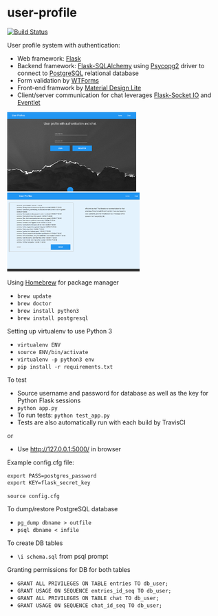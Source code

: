 # user-profile
[![Build Status](https://travis-ci.org/awelleck/user-profile.svg?branch=master)](https://travis-ci.org/awelleck/user-profile)

User profile system with authentication:

* Web framework: [Flask](http://flask.pocoo.org/)
* Backend framework: [Flask-SQLAlchemy](http://flask-sqlalchemy.pocoo.org/2.1/) using [Psycopg2](http://initd.org/psycopg/docs/) driver to connect to [PostgreSQL](https://www.postgresql.org/) relational database
* Form validation by [WTForms](http://wtforms.readthedocs.io/en/latest/)
* Front-end framwork by [Material Design Lite](https://getmdl.io/)
* Client/server communication for chat leverages [Flask-Socket IO](https://flask-socketio.readthedocs.io/en/latest/) and [Eventlet](http://eventlet.net/)

<div><img src="https://github.com/awelleck/user-profile/blob/master/static/index.png" width="300">
<img src="https://github.com/awelleck/user-profile/blob/master/static/chat.png" width="308"></div>

Using [Homebrew](http://brew.sh/) for package manager

* `brew update`
* `brew doctor`
* `brew install python3`
* `brew install postgresql`

Setting up virtualenv to use Python 3

* `virtualenv ENV`
* `source ENV/bin/activate`
* `virtualenv -p python3 env`
* `pip install -r requirements.txt`

To test

* Source username and password for database as well as the key for Python Flask sessions
* `python app.py`
* To run tests: `python test_app.py`
* Tests are also automatically run with each build by TravisCI

or

* Use http://127.0.0.1:5000/ in browser

Example config.cfg file:

```export USER=postgres_user
export PASS=postgres_password
export KEY=flask_secret_key
```

`source config.cfg`

To dump/restore PostgreSQL database

* `pg_dump dbname > outfile`
* `psql dbname < infile`

To create DB tables

* `\i schema.sql` from psql prompt

Granting permissions for DB for both tables

* `GRANT ALL PRIVILEGES ON TABLE entries TO db_user;`
* `GRANT USAGE ON SEQUENCE entries_id_seq TO db_user;`
* `GRANT ALL PRIVILEGES ON TABLE chat TO db_user;`
* `GRANT USAGE ON SEQUENCE chat_id_seq TO db_user;`
